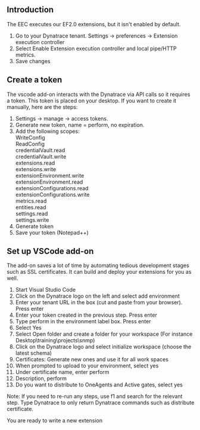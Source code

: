 ## Introduction 
The EEC executes our EF2.0 extensions, but it isn't enabled by default.  

1. Go to your Dynatrace tenant. Settings -> preferences -> Extension execution controller  
2. Select Enable Extension execution controller and local pipe/HTTP metrics.
3. Save changes

## Create a token
The vscode add-on interacts with the Dynatrace via API calls so it requires a token. This token is placed on your desktop. If you want to create it manually, here are the steps:

1. Settings -> manage -> access tokens.  
2. Generate new token, name = perform, no expiration.
3. Add the following scopes:   
    WriteConfig  
    ReadConfig  
    credentialVault.read  
    credentialVault.write  
    extensions.read  
    extensions.write  
    extensionEnvironment.write  
    extensionEnvironment.read  
    extensionConfigurations.read  
    extensionConfigurations.write  
    metrics.read  
    entities.read  
    settings.read  
    settings.write  
4. Generate token
5. Save your token (Notepad++)  

## Set up VSCode add-on  
The add-on saves a lot of time by automating tedious development stages such as SSL certificates. It can build and deploy your extensions for you as well.  

1. Start Visual Studio Code
2. Click on the Dynatrace logo on the left and select add environment
3. Enter your tenant URL in the box (cut and paste from your browser). Press enter
4. Enter your token created in the previous step. Press enter
5. Type perform in the environment label box. Press enter
6. Select Yes
7. Select Open folder and create a folder for your workspace (For instance Desktop\training\projects\snmp)
8. Click on the Dynatrace logo and select initialize workspace (choose the latest schema)
9. Certificates: Generate new ones and use it for all work spaces
10. When prompted to upload to your environment, select yes
11. Under certificate name, enter perform
12. Description, perform
13. Do you want to distribute to OneAgents and Active gates, select yes

Note: If you need to re-run any steps, use f1 and search for the relevant step. Type Dynatrace to only return Dynatrace commands such as distribute certificate.

You are ready to write a new extension


